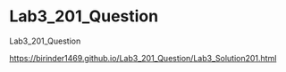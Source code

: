 # Lab3_201_Question
Lab3_201_Question


https://birinder1469.github.io/Lab3_201_Question/Lab3_Solution201.html
